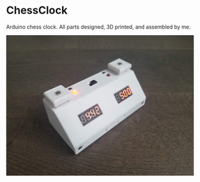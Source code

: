 # ChessClock
Arduino chess clock. All parts designed, 3D printed, and assembled by me.

![Image of chess clock](https://github.com/BornaSadeghi/ChessClock/blob/main/chessclock.jpg?raw=true)
